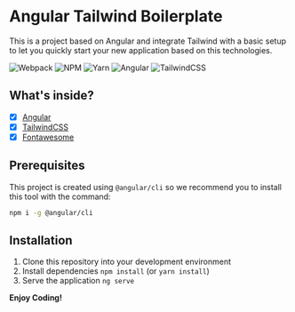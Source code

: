 # Angular Tailwind Boilerplate

This is a project based on Angular and integrate Tailwind with a basic setup to let you quickly start your new application based on this technologies.

![Webpack](https://img.shields.io/badge/webpack-%238DD6F9.svg?style=for-the-badge&logo=webpack&logoColor=black)
![NPM](https://img.shields.io/badge/NPM-%23000000.svg?style=for-the-badge&logo=npm&logoColor=white)
![Yarn](https://img.shields.io/badge/yarn-%232C8EBB.svg?style=for-the-badge&logo=yarn&logoColor=white)
![Angular](https://img.shields.io/badge/angular-%23DD0031.svg?style=for-the-badge&logo=angular&logoColor=white)
![TailwindCSS](https://img.shields.io/badge/tailwindcss-%2338B2AC.svg?style=for-the-badge&logo=tailwind-css&logoColor=white)

## What's inside?
- [x] [Angular](https://angular.io/)
- [x] [TailwindCSS](https://tailwindcss.com/)
- [x] [Fontawesome](https://fontawesome.com/)

## Prerequisites

This project is created using `@angular/cli` so we recommend you to install this tool with the command:

```bash
npm i -g @angular/cli
```

## Installation

1. Clone this repository into your development environment
2. Install dependencies `npm install` (or `yarn install`)
3. Serve the application `ng serve`

**Enjoy Coding!**
